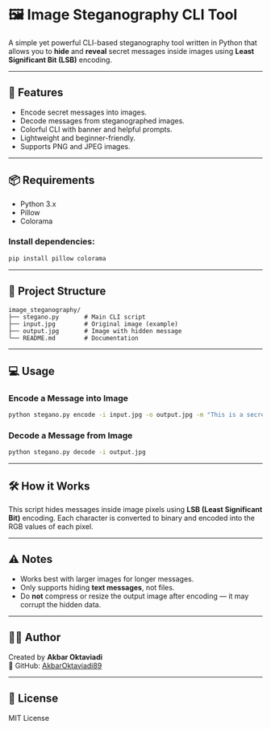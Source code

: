 
# 🖼️ Image Steganography CLI Tool

A simple yet powerful CLI-based steganography tool written in Python that allows you to **hide** and **reveal** secret messages inside images using **Least Significant Bit (LSB)** encoding.

---

## 🚀 Features

- Encode secret messages into images.
- Decode messages from steganographed images.
- Colorful CLI with banner and helpful prompts.
- Lightweight and beginner-friendly.
- Supports PNG and JPEG images.

---

## 📦 Requirements

- Python 3.x
- Pillow
- Colorama

### Install dependencies:

```bash
pip install pillow colorama
```

---

## 📂 Project Structure

```
image_steganography/
├── stegano.py       # Main CLI script
├── input.jpg        # Original image (example)
├── output.jpg       # Image with hidden message
└── README.md        # Documentation
```

---

## 💻 Usage

### Encode a Message into Image

```bash
python stegano.py encode -i input.jpg -o output.jpg -m "This is a secret message"
```

### Decode a Message from Image

```bash
python stegano.py decode -i output.jpg
```

---

## 🛠️ How it Works

This script hides messages inside image pixels using **LSB (Least Significant Bit)** encoding.
Each character is converted to binary and encoded into the RGB values of each pixel.

---

## ⚠️ Notes

- Works best with larger images for longer messages.
- Only supports hiding **text messages**, not files.
- Do **not** compress or resize the output image after encoding — it may corrupt the hidden data.

---

## 👨‍💻 Author

Created by **Akbar Oktaviadi**  
🔗 GitHub: [AkbarOktaviadi89](https://github.com/AkbarOktaviadi89)

---

## 📜 License

MIT License
